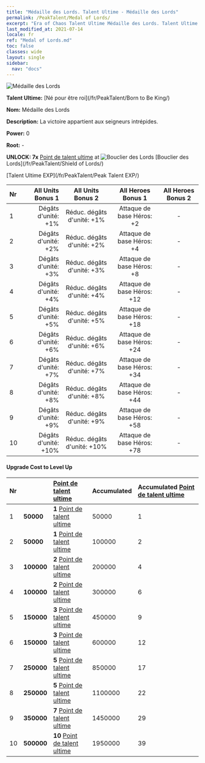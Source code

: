 ```yaml
---
title: "Médaille des Lords. Talent Ultime - Médaille des Lords"
permalink: /PeakTalent/Medal of Lords/
excerpt: "Era of Chaos Talent Ultime Médaille des Lords. Talent Ultime Médaille des Lords. Médaille des Lords"
last_modified_at: 2021-07-14
locale: fr
ref: "Medal of Lords.md"
toc: false
classes: wide
layout: single
sidebar:
  nav: "docs"
---
```


  ![Médaille des Lords](/images/pt/talent_4303.png)

  **Talent Ultime:** [Né pour être roi](/fr/PeakTalent/Born to Be King/)

  **Nom:** Médaille des Lords

  **Description:** La victoire appartient aux seigneurs intrépides.

  **Power:** 0

  **Root:** -

  **UNLOCK: 7x** [Point de talent ultime](/ItemsFR/con_934/) at ![Bouclier des Lords](/images/pt/talent_4302.png) [Bouclier des Lords](/fr/PeakTalent/Shield of Lords/)

  [Talent Ultime EXP](/fr/PeakTalent/Peak Talent EXP/)

  | Nr | All Units Bonus 1 | All Units Bonus 2 | All Heroes Bonus 1 | All Heroes Bonus 2 |
  |:---|--------------:|:-------------:|:-------------:|:-------------:|
  | 1 | Dégâts d'unité: +1% | Réduc. dégâts d'unité: +1% | Attaque de base Héros: +2 | - |
  | 2 | Dégâts d'unité: +2% | Réduc. dégâts d'unité: +2% | Attaque de base Héros: +4 | - |
  | 3 | Dégâts d'unité: +3% | Réduc. dégâts d'unité: +3% | Attaque de base Héros: +8 | - |
  | 4 | Dégâts d'unité: +4% | Réduc. dégâts d'unité: +4% | Attaque de base Héros: +12 | - |
  | 5 | Dégâts d'unité: +5% | Réduc. dégâts d'unité: +5% | Attaque de base Héros: +18 | - |
  | 6 | Dégâts d'unité: +6% | Réduc. dégâts d'unité: +6% | Attaque de base Héros: +24 | - |
  | 7 | Dégâts d'unité: +7% | Réduc. dégâts d'unité: +7% | Attaque de base Héros: +34 | - |
  | 8 | Dégâts d'unité: +8% | Réduc. dégâts d'unité: +8% | Attaque de base Héros: +44 | - |
  | 9 | Dégâts d'unité: +9% | Réduc. dégâts d'unité: +9% | Attaque de base Héros: +58 | - |
  | 10 | Dégâts d'unité: +10% | Réduc. dégâts d'unité: +10% | Attaque de base Héros: +78 | - |


#### Upgrade Cost to Level Up

  | Nr | <i class="fas fa-coins"/> | [Point de talent ultime](/ItemsFR/con_934/) | Accumulated <i class="fas fa-coins"/> | Accumulated [Point de talent ultime](/ItemsFR/con_934/) |
  |:---|:--------------|:-------------|:-------------|:-------------|
  | 1 | **50000** | **1** [Point de talent ultime](/ItemsFR/con_934/) | 50000 | 1 |
  | 2 | **50000** | **1** [Point de talent ultime](/ItemsFR/con_934/) | 100000 | 2 |
  | 3 | **100000** | **2** [Point de talent ultime](/ItemsFR/con_934/) | 200000 | 4 |
  | 4 | **100000** | **2** [Point de talent ultime](/ItemsFR/con_934/) | 300000 | 6 |
  | 5 | **150000** | **3** [Point de talent ultime](/ItemsFR/con_934/) | 450000 | 9 |
  | 6 | **150000** | **3** [Point de talent ultime](/ItemsFR/con_934/) | 600000 | 12 |
  | 7 | **250000** | **5** [Point de talent ultime](/ItemsFR/con_934/) | 850000 | 17 |
  | 8 | **250000** | **5** [Point de talent ultime](/ItemsFR/con_934/) | 1100000 | 22 |
  | 9 | **350000** | **7** [Point de talent ultime](/ItemsFR/con_934/) | 1450000 | 29 |
  | 10 | **500000** | **10** [Point de talent ultime](/ItemsFR/con_934/) | 1950000 | 39 |
